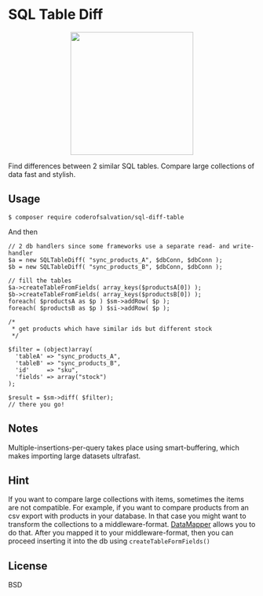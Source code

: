 SQL Table Diff 
==============

<p align="center">
  <img alt="" width="250" src="http://www.gifbin.com/bin/042014/1396457382_peeling_apples_with_power_drill.gif"/>
</p>
Find differences between 2 similar SQL tables. Compare large collections of data fast and stylish.

## Usage 

    $ composer require coderofsalvation/sql-diff-table

And then 

    // 2 db handlers since some frameworks use a separate read- and write-handler 
    $a = new SQLTableDiff( "sync_products_A", $dbConn, $dbConn );
    $b = new SQLTableDiff( "sync_products_B", $dbConn, $dbConn );

    // fill the tables
    $a->createTableFromFields( array_keys($productsA[0]) );
    $b->createTableFromFields( array_keys($productsB[0]) );
    foreach( $productsA as $p ) $sm->addRow( $p );
    foreach( $productsB as $p ) $si->addRow( $p );

    /*
     * get products which have similar ids but different stock
     */

    $filter = (object)array(
      'tableA' => "sync_products_A",
      'tableB' => "sync_products_B",
      'id'     => "sku",
      'fields' => array("stock")
    );

    $result = $sm->diff( $filter);
    // there you go!

## Notes

Multiple-insertions-per-query takes place using smart-buffering, which makes importing large datasets ultrafast.

## Hint

If you want to compare large collections with items, sometimes the items are not compatible.
For example, if you want to compare products from an csv export with products in your database.
In that case you might want to transform the collections to a middleware-format.
[DataMapper](https://github.com/coderofsalvation/datamapper-minimal) allows you to do that.
After you mapped it to your middleware-format, then you can proceed inserting it into the db using `createTableFormFields()`

## License

BSD
